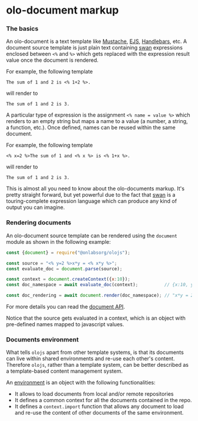 # olo-document markup

### The basics
An olo-document is a text template like [Mustache](https://mustache.github.io/),
[EJS](https://ejs.co/), [Handlebars](https://handlebarsjs.com/), etc. A document
source template is just plain text containing [swan](./swan.md) expressions
enclosed between `<%` and `%>` which gets replaced with the expression result
value once the document is rendered.  

For example, the following template

```
The sum of 1 and 2 is <% 1+2 %>.
```

will render to

```
The sum of 1 and 2 is 3.
```

A particular type of expression is the assignment `<% name = value %>` which
renders to an empty string but maps a name to a value (a number, a string, a 
function, etc.). Once defined, names can be reused within the same document.

For example, the following template

```
<% x=2 %>The sum of 1 and <% x %> is <% 1+x %>.
```

will render to

```
The sum of 1 and 2 is 3.
```

This is almost all you need to know about the olo-documents markup. It's pretty
straight forward, but yet powerful due to the fact that [swan] is
a touring-complete expression language which can produce any kind of output you
can imagine.


### Rendering documents
An olo-document source template can be rendered using the `document` module as 
shown in the following example:

```js
const {document} = require("@onlabsorg/olojs");

const source = "<% y=2 %>x*y = <% x*y %>";
const evaluate_doc = document.parse(source);

const context = document.createContext({x:10});
const doc_namespace = await evaluate_doc(context);          // {x:10, y:2}

const doc_rendering = await document.render(doc_namespace); // "x*y = 20"
```

For more details you can read the [document API](./api/document.md).

Notice that the source gets evaluated in a context, which is an object with
pre-defined names mapped to javascript values.


### Documents environment
What tells `olojs` apart from other template systems, is that its documents can
live within shared environments and re-use each other's content. Therefore 
`olojs`, rather than a template system, can be better described as a 
template-based content management system.

An [environment](./api/environment.md) is an object with the following
functionalities:

- It allows to load documents from local and/or remote repositories
- It defines a common context for all the documents contained in the repo.
- It defines a `context.import` function that allows any document to load and
  re-use the content of other documents of the same environment.
  




[swan]: ./swan.md

